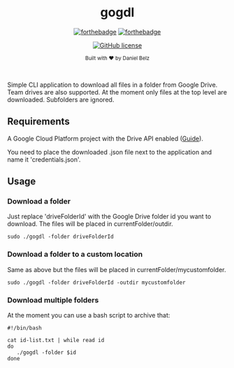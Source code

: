 ﻿﻿﻿<h1 align="center">gogdl</h1><div align="center">

[![forthebadge](https://forthebadge.com/images/badges/fuck-it-ship-it.svg)](https://forthebadge.com)
[![forthebadge](https://forthebadge.com/images/badges/made-with-go.svg)](https://forthebadge.com)

[![GitHub license](https://img.shields.io/github/license/LegendaryB/gogdl.svg?longCache=true&style=flat-square)](https://github.com/LegendaryB/gogdl/blob/master/LICENSE.md)

<sub>Built with ❤︎ by Daniel Belz</sub>
</div><br>

Simple CLI application to download all files in a folder from Google Drive. Team drives are also supported. At the moment only files at the top level are downloaded. Subfolders are ignored.

## Requirements

A Google Cloud Platform project with the Drive API enabled ([Guide](https://developers.google.com/drive/api/v3/quickstart/go#step_1_turn_on_the)).

You need to place the downloaded .json file next to the application and name it 'credentials.json'.

## Usage

### Download a folder
Just replace 'driveFolderId' with the Google Drive folder id you want to download. The files will be placed in currentFolder/outdir.

`sudo ./gogdl -folder driveFolderId`

### Download a folder to a custom location
Same as above but the files will be placed in currentFolder/mycustomfolder.

`sudo ./gogdl -folder driveFolderId -outdir mycustomfolder`

### Download multiple folders
At the moment you can use a bash script to archive that:

```
#!/bin/bash

cat id-list.txt | while read id 
do
   ./gogdl -folder $id
done
```
